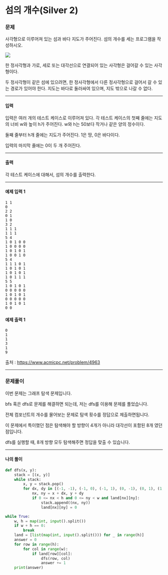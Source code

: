# 섬의 개수(Silver 2)

### 문제

사각형으로 이루어져 있는 섬과 바다 지도가 주어진다. 섬의 개수를 세는 프로그램을 작성하시오.

<img src="https://onlinejudgeimages.s3-ap-northeast-1.amazonaws.com/upload/images/island.png">

한 정사각형과 가로, 세로 또는 대각선으로 연결되어 있는 사각형은 걸어갈 수 있는 사각형이다. 

두 정사각형이 같은 섬에 있으려면, 한 정사각형에서 다른 정사각형으로 걸어서 갈 수 있는 경로가 있어야 한다. 지도는 바다로 둘러싸여 있으며, 지도 밖으로 나갈 수 없다.  

---

#### 입력

입력은 여러 개의 테스트 케이스로 이루어져 있다. 각 테스트 케이스의 첫째 줄에는 지도의 너비 w와 높이 h가 주어진다. w와 h는 50보다 작거나 같은 양의 정수이다.

둘째 줄부터 h개 줄에는 지도가 주어진다. 1은 땅, 0은 바다이다.

입력의 마지막 줄에는 0이 두 개 주어진다.

---

#### 출력

각 테스트 케이스에 대해서, 섬의 개수를 출력한다.

---

#### 예제 입력 1
~~~
1 1
0
2 2
0 1
1 0
3 2
1 1 1
1 1 1
5 4
1 0 1 0 0
1 0 0 0 0
1 0 1 0 1
1 0 0 1 0
5 4
1 1 1 0 1
1 0 1 0 1
1 0 1 0 1
1 0 1 1 1
5 5
1 0 1 0 1
0 0 0 0 0
1 0 1 0 1
0 0 0 0 0
1 0 1 0 1
0 0
~~~

#### 예제 출력 1
~~~
0
1
1
3
1
9
~~~

출처 : https://www.acmicpc.net/problem/4963

---

### 문제풀이

이번 문제는 그래프 탐색 문제입니다.

bfs 혹은 dfs로 문제를 해결하면 되는데, 저는 dfs를 이용해 문제를 풀었습니다.

전체 컴포넌트의 개수를 물어보는 문제로 탐색 횟수를 정답으로 제출하면됩니다.

이 문제에서 특이했던 점은 탐색해야 할 방향이 4개가 아니라 대각선이 포함된 8개 였던 점입니다.

dfs를 실행할 때, 8개 방향 모두 탐색해주면 정답을 맞출 수 있습니다.

---

#### 나의 풀이

~~~python
def dfs(x, y):
    stack = [(x, y)]
    while stack:
        x, y = stack.pop()
        for dx, dy in [(-1, -1), (-1, 0), (-1, 1), (0, -1), (0, 1), (1, -1), (1, 0), (1, 1)]:
            nx, ny = x + dx, y + dy
            if 0 <= nx < h and 0 <= ny < w and land[nx][ny]:
                stack.append((nx, ny))
                land[nx][ny] = 0

while True:
    w, h = map(int, input().split())
    if w + h == 0:
        break
    land = [list(map(int, input().split())) for _ in range(h)]
    answer = 0
    for row in range(h):
        for col in range(w):
            if land[row][col]:
                dfs(row, col)
                answer += 1
    print(answer)
~~~
